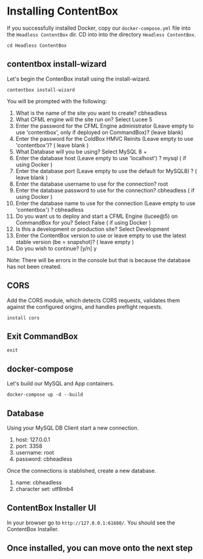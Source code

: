 # Installing ContentBox

If you successfully installed Docker, copy our `docker-compose.yml` file into the `Headless ContentBox` dir.  CD into into the directory `Headless ContentBox`.

```
cd Headless ContentBox
```
## contentbox install-wizard
Let's begin the ContenBox install using the install-wizard.

```
contentbox install-wizard
```
You will be prompted with the following:

1. What is the name of the site you want to create?  cbheadless
2. What CFML engine will the site run on? Select Lucee 5
3. Enter the password for the CFML Engine administrator (Leave empty to use 'contentbox', only if deployed on CommandBox)? (leave blank)
4. Enter the password for the ColdBox HMVC Reinits (Leave empty to use 'contentbox')? ( leave blank )
5. What Database will you be using? Select MySQL 8 +
6. Enter the database host (Leave empty to use 'localhost') ? mysql ( if using Docker )
7. Enter the database port (Leave empty to use the default for MySQL8) ? ( leave blank )
8. Enter the database username to use for the connection? root
9. Enter the database password to use for the connection? cbheadless ( if using Docker )
10. Enter the database name to use for the connection (Leave empty to use 'contentbox') ? cbheadless
11. Do you want us to deploy and start a CFML Engine (lucee@5) on CommandBox for you? Select False ( if using Docker )
12. Is this a development or production site? Select Development
13. Enter the ContentBox version to use or leave empty to use the latest stable version (be = snapshot)? ( leave empty )
14. Do you wish to continue? [y/n] y

Note:  There will be errors in the console but that is because the database has not been created.
## CORS
Add the CORS module, which detects CORS requests, validates them against the configured origins, and handles preflight requests.

```
install cors
```
## Exit CommandBox

```
exit
```
## docker-compose
Let's build our MySQL and App containers.

```
docker-compose up -d --build
```
## Database 
Using your MySQL DB Client start a new connection.

1. host: 127.0.0.1
2. port: 3358
3. username: root
4. password: cbheadless

Once the connections is stablished, create a new database.
1. name: cbheadless
2. character set: utf8mb4

## ContentBox Installer UI
In your browser go to `http://127.0.0.1:61680/`.  You should see the ContentBox Installer.

## Once installed, you can move onto the next step